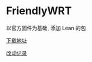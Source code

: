 # FriendlyWRT

以官方固件为基础, 添加 Lean 的包

[下载地址](https://github.com/songchenwen/nanopi-r2s/releases/download/FriendlyWRT-2020-04-29-29cf7e9/FriendlyWRT-2020-04-29-29cf7e9-ROM.zip)

[改动记录](CHANGELOG.md)
